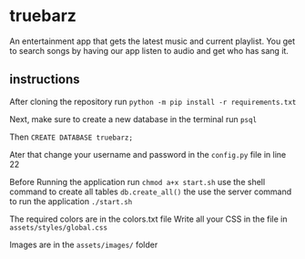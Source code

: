 # truebarz

An entertainment app that gets the latest music and current playlist. You get to search songs by having our app listen to audio and get who has sang it.

## instructions

After cloning the repository run
`python -m pip install -r requirements.txt`

Next, make sure to create a new database
in the terminal run `psql`

Then `CREATE DATABASE truebarz;`

Ater that change your username and password in the `config.py` file in line 22

Before Running the application run `chmod a+x start.sh`
use the shell command to create all tables `db.create_all()`
the use the server command to run the application `./start.sh`

The required colors are in the colors.txt file
Write all your CSS in the file in `assets/styles/global.css`

Images are in the `assets/images/` folder
